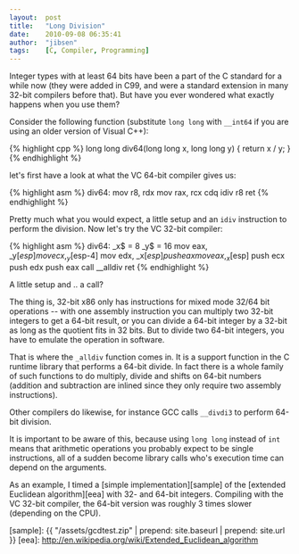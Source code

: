 ```yaml
---
layout:  post
title:   "Long Division"
date:    2010-09-08 06:35:41
author:  "jibsen"
tags:    [C, Compiler, Programming]
---
```

Integer types with at least 64 bits have been a part of the C standard for a
while now (they were added in C99, and were a standard extension in many 32-bit
compilers before that). But have you ever wondered what exactly happens when
you use them?

Consider the following function (substitute `long long` with `__int64` if you
are using an older version of Visual C++):

{% highlight cpp %}
long long div64(long long x, long long y)
{
        return x / y;
}
{% endhighlight %}

let's first have a look at what the VC 64-bit compiler gives us:

{% highlight asm %}
div64:
    mov   r8, rdx
    mov   rax, rcx
    cdq
    idiv  r8
    ret
{% endhighlight %}

Pretty much what you would expect, a little setup and an `idiv` instruction to
perform the division. Now let's try the VC 32-bit compiler:

{% highlight asm %}
div64:
_x$ = 8
_y$ = 16
    mov   eax, _y$[esp]
    mov   ecx, _y$[esp-4]
    mov   edx, _x$[esp]
    push  eax
    mov   eax, _x$[esp]
    push  ecx
    push  edx
    push  eax
    call  __alldiv
    ret
{% endhighlight %}

A little setup and .. a call?

The thing is, 32-bit x86 only has instructions for mixed mode 32/64 bit
operations -- with one assembly instruction you can multiply two 32-bit
integers to get a 64-bit result, or you can divide a 64-bit integer by a 32-bit
as long as the quotient fits in 32 bits. But to divide two 64-bit integers, you
have to emulate the operation in software.

That is where the `_alldiv` function comes in. It is a support function in the
C runtime library that performs a 64-bit divide. In fact there is a whole
family of such functions to do multiply, divide and shifts on 64-bit numbers
(addition and subtraction are inlined since they only require two assembly
instructions).

Other compilers do likewise, for instance GCC calls `__divdi3` to perform
64-bit division.

It is important to be aware of this, because using `long long` instead of `int`
means that arithmetic operations you probably expect to be single instructions,
all of a sudden become library calls who's execution time can depend on the
arguments.

As an example, I timed a [simple implementation][sample] of the [extended
Euclidean algorithm][eea] with 32- and 64-bit integers. Compiling with the VC
32-bit compiler, the 64-bit version was roughly 3 times slower (depending on
the CPU).

[sample]: {{ "/assets/gcdtest.zip" | prepend: site.baseurl | prepend: site.url }}
[eea]: http://en.wikipedia.org/wiki/Extended_Euclidean_algorithm
